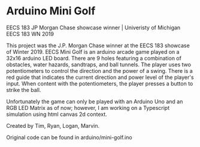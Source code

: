 # Arduino Mini Golf
EECS 183 JP Morgan Chase showcase winner | Univeristy of Michigan EECS 183 WN 2019

This project was the J.P. Morgan Chase winner at the EECS 183 showcase of Winter 2019. EECS Mini Golf is an arduino arcade game played on a 32x16 arduino LED board. There are 9 holes featuring a combination of obstacles, water hazards, sandtraps, and ball tunnels. The player uses two potentiometers to control the direction and the power of a swing. There is a red guide that indicates the current direction and power level of the player's input. When content with the potentiometers, the player presses a button to strike the ball.

Unfortunately the game can only be played with an Arduino Uno and an RGB LED Matrix as of now; however, I am working on a Typescript simulation using html canvas 2d context.

Created by Tim, Ryan, Logan, Marvin.

Original code can be found in arduino/mini-golf.ino


